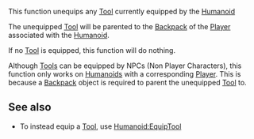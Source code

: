 This function unequips any [Tool](https://developer.roblox.com/en-us/api-reference/class/Tool) currently equipped by the [Humanoid](https://developer.roblox.com/en-us/api-reference/class/Humanoid)

The unequipped [Tool](https://developer.roblox.com/en-us/api-reference/class/Tool) will be parented to the [Backpack](https://developer.roblox.com/en-us/api-reference/class/Backpack) of the [Player](https://developer.roblox.com/en-us/api-reference/class/Player) associated with the [Humanoid](https://developer.roblox.com/en-us/api-reference/class/Humanoid).

If no [Tool](https://developer.roblox.com/en-us/api-reference/class/Tool) is equipped, this function will do nothing.

Although [Tools](https://developer.roblox.com/en-us/api-reference/class/Tool) can be equipped by NPCs (Non Player Characters), this function only works on [Humanoids](https://developer.roblox.com/en-us/api-reference/class/Humanoid) with a corresponding [Player](https://developer.roblox.com/en-us/api-reference/class/Player). This is because a [Backpack](https://developer.roblox.com/en-us/api-reference/class/Backpack) object is required to parent the unequipped [Tool](https://developer.roblox.com/en-us/api-reference/class/Tool) to.

See also
--------

*   To instead equip a [Tool](https://developer.roblox.com/en-us/api-reference/class/Tool), use [Humanoid:EquipTool](https://developer.roblox.com/en-us/api-reference/function/Humanoid/EquipTool)